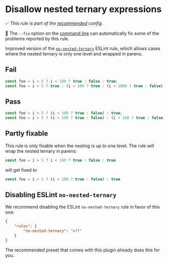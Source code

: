 # Disallow nested ternary expressions

✅ *This rule is part of the [recommended](https://github.com/sindresorhus/eslint-plugin-unicorn#recommended-config) config.*

🔧 The `--fix` option on the [command line](https://eslint.org/docs/user-guide/command-line-interface#fixing-problems) can automatically fix some of the problems reported by this rule.

Improved version of the [`no-nested-ternary`](https://eslint.org/docs/rules/no-nested-ternary) ESLint rule, which allows cases where the nested ternary is only one level and wrapped in parens.


## Fail

```js
const foo = i > 5 ? i < 100 ? true : false : true;
const foo = i > 5 ? true : (i < 100 ? true : (i < 1000 ? true : false));
```


## Pass

```js
const foo = i > 5 ? (i < 100 ? true : false) : true;
const foo = i > 5 ? (i < 100 ? true : false) : (i < 100 ? true : false);
```


## Partly fixable

This rule is only fixable when the nesting is up to one level. The rule will wrap the nested ternary in parens:

```js
const foo = i > 5 ? i < 100 ? true : false : true
```

will get fixed to

```js
const foo = i > 5 ? (i < 100 ? true : false) : true
```


## Disabling ESLint `no-nested-ternary`

We recommend disabling the ESLint `no-nested-ternary` rule in favor of this one:

```json
{
	"rules": {
		"no-nested-ternary": "off"
	}
}
```

The recommended preset that comes with this plugin already does this for you.
